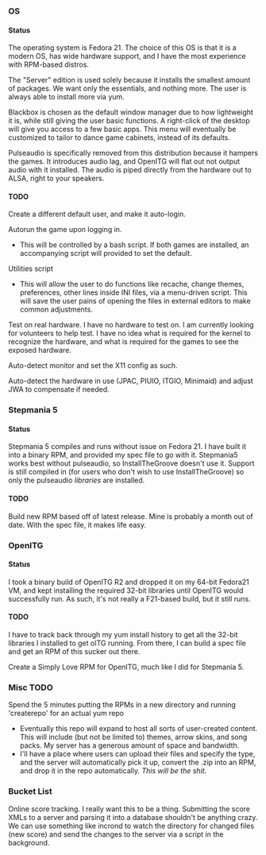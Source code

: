 ### OS

#### Status

The operating system is Fedora 21. The choice of this OS is that it is a modern OS, has wide hardware support, and I have the most experience with RPM-based distros.

The "Server" edition is used solely because it installs the smallest amount of packages. We want only the essentials, and nothing more. The user is always able to install more via yum.

Blackbox is chosen as the default window manager due to how lightweight it is, while still giving the user basic functions. A right-click of the desktop will give you access to a few basic apps. This menu will eventually be customized to tailor to dance game cabinets, instead of its defaults.

Pulseaudio is specifically removed from this distribution because it hampers the games. It introduces audio lag, and OpenITG will flat out not output audio with it installed. The audio is piped directly from the hardware out to ALSA, right to your speakers.

#### TODO

Create a different default user, and make it auto-login.

Autorun the game upon logging in.
- This will be controlled by a bash script. If both games are installed, an accompanying script will provided to set the default.

Utilities script
- This will allow the user to do functions like recache, change themes, preferences, other lines inside INI files, via a menu-driven script. This will save the user pains of opening the files in external editors to make common adjustments.

Test on real hardware. I have no hardware to test on. I am currently looking for volunteers to help test. I have no idea what is required for the kernel to recognize the hardware, and what is required for the games to see the exposed hardware.

Auto-detect monitor and set the X11 config as such.

Auto-detect the hardware in use (JPAC, PIUIO, ITGIO, Minimaid) and adjust JWA to compensate if needed.

### Stepmania 5

#### Status

Stepmania 5 compiles and runs without issue on Fedora 21. I have built it into a binary RPM, and provided my spec file to go with it. Stepmania5 works best without pulseaudio, so InstallTheGroove doesn't use it. Support is still compiled in (for users who don't wish to use InstallTheGroove) so only the pulseaudio *libraries* are installed.

#### TODO
Build new RPM based off of latest release. Mine is probably a month out of date. With the spec file, it makes life easy.

### OpenITG

#### Status
I took a binary build of OpenITG R2 and dropped it on my 64-bit Fedora21 VM, and kept installing the required 32-bit libraries until OpenITG would successfully run. As such, it's not really a F21-based build, but it still runs.

#### TODO
I have to track back through my yum install history to get all the 32-bit libraries I installed to get oITG running. From there, I can build a spec file and get an RPM of this sucker out there.

Create a Simply Love RPM for OpenITG, much like I did for Stepmania 5.

### Misc TODO

Spend the 5 minutes putting the RPMs in a new directory and running 'createrepo' for an actual yum repo
- Eventually this repo will expand to host all sorts of user-created content. This will include (but not be limited to) themes, arrow skins, and song packs. My server has a generous amount of space and bandwidth.
- I'll have a place where users can upload their files and specify the type, and the server will automatically pick it up, convert the .zip into an RPM, and drop it in the repo automatically. *This will be the shit.*

### Bucket List

Online score tracking. I really want this to be a thing. Submitting the score XMLs to a server and parsing it into a database shouldn't be anything crazy. We can use something like incrond to watch the directory for changed files (new score) and send the changes to the server via a script in the background.
